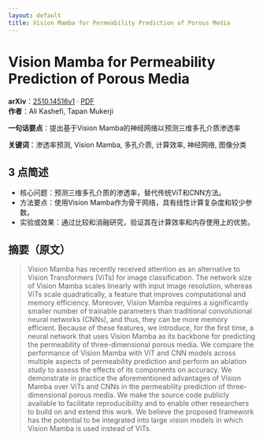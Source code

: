 ```yaml
---
layout: default
title: Vision Mamba for Permeability Prediction of Porous Media
---
```


# Vision Mamba for Permeability Prediction of Porous Media
**arXiv**：[2510.14516v1](https://arxiv.org/abs/2510.14516) · [PDF](https://arxiv.org/pdf/2510.14516.pdf)  
**作者**：Ali Kashefi, Tapan Mukerji  

**一句话要点**：提出基于Vision Mamba的神经网络以预测三维多孔介质渗透率

**关键词**：渗透率预测, Vision Mamba, 多孔介质, 计算效率, 神经网络, 图像分类

## 3 点简述
- 核心问题：预测三维多孔介质的渗透率，替代传统ViT和CNN方法。
- 方法要点：使用Vision Mamba作为骨干网络，具有线性计算复杂度和较少参数。
- 实验或效果：通过比较和消融研究，验证其在计算效率和内存使用上的优势。

## 摘要（原文）

> Vision Mamba has recently received attention as an alternative to Vision
> Transformers (ViTs) for image classification. The network size of Vision Mamba
> scales linearly with input image resolution, whereas ViTs scale quadratically,
> a feature that improves computational and memory efficiency. Moreover, Vision
> Mamba requires a significantly smaller number of trainable parameters than
> traditional convolutional neural networks (CNNs), and thus, they can be more
> memory efficient. Because of these features, we introduce, for the first time,
> a neural network that uses Vision Mamba as its backbone for predicting the
> permeability of three-dimensional porous media. We compare the performance of
> Vision Mamba with ViT and CNN models across multiple aspects of permeability
> prediction and perform an ablation study to assess the effects of its
> components on accuracy. We demonstrate in practice the aforementioned
> advantages of Vision Mamba over ViTs and CNNs in the permeability prediction of
> three-dimensional porous media. We make the source code publicly available to
> facilitate reproducibility and to enable other researchers to build on and
> extend this work. We believe the proposed framework has the potential to be
> integrated into large vision models in which Vision Mamba is used instead of
> ViTs.

